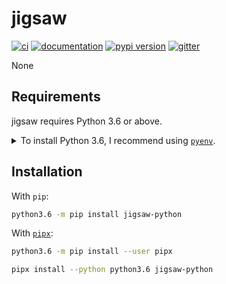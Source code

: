 # jigsaw

[![ci](https://github.com/lalmei/jigsaw/workflows/ci/badge.svg)](https://github.com/lalmei/jigsaw/actions?query=workflow%3Aci)
[![documentation](https://img.shields.io/badge/docs-mkdocs%20material-blue.svg?style=flat)](https://lalmei.github.io/jigsaw/)
[![pypi version](https://img.shields.io/pypi/v/jigsaw.svg)](https://pypi.org/project/jigsaw/)
[![gitter](https://badges.gitter.im/join%20chat.svg)](https://gitter.im/jigsaw/community)

None

## Requirements

jigsaw requires Python 3.6 or above.

<details>
<summary>To install Python 3.6, I recommend using <a href="https://github.com/pyenv/pyenv"><code>pyenv</code></a>.</summary>

```bash
# install pyenv
git clone https://github.com/pyenv/pyenv ~/.pyenv

# setup pyenv (you should also put these three lines in .bashrc or similar)
export PATH="${HOME}/.pyenv/bin:${PATH}"
export PYENV_ROOT="${HOME}/.pyenv"
eval "$(pyenv init -)"

# install Python 3.6
pyenv install 3.6.12

# make it available globally
pyenv global system 3.6.12
```
</details>

## Installation

With `pip`:
```bash
python3.6 -m pip install jigsaw-python
```

With [`pipx`](https://github.com/pipxproject/pipx):
```bash
python3.6 -m pip install --user pipx

pipx install --python python3.6 jigsaw-python
```
